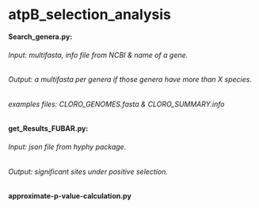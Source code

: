 # atpB_selection_analysis

**Search_genera.py:**

###### Input: multifasta, info file from NCBI & name of a gene.
###### Output: a multifasta per genera if those genera have more than X species. 
  
###### examples files: CLORO_GENOMES.fasta & CLORO_SUMMARY.info

**get_Results_FUBAR.py:**
  
###### Input: json file from hyphy package.
###### Output: significant sites under positive selection. 

**approximate-p-value-calculation.py**
